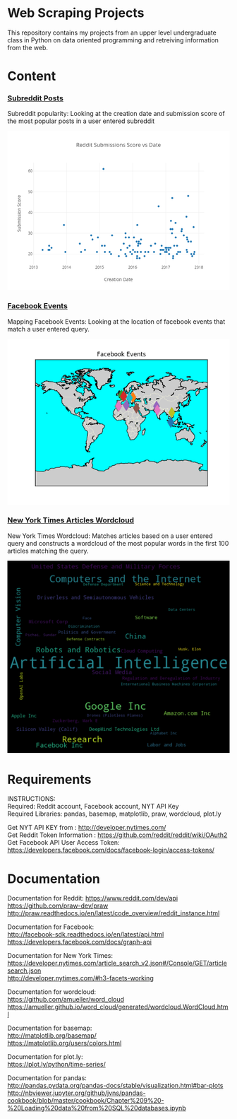 # Web Scraping Projects
This repository contains my projects from an upper level undergraduate class in Python on data oriented programming and retreiving information from the web.

# Content
### [Subreddit Posts](https://github.com/adambens/Web_Scraping_Projects/tree/master/Subreddits)
Subreddit popularity: Looking at the creation date and submission score of the most popular posts in a user entered subreddit 

<img width="600" alt="img1" src="./Subreddits/submissions_example.png">

### [Facebook Events](https://github.com/adambens/Web_Scraping_Projects/tree/master/Facebook%20Events%20Scraper)
Mapping Facebook Events: Looking at the location of facebook events that match a user entered query. 

<img width="600" alt="img1" src="./Facebook Events Scraper/events_example.png">

### [New York Times Articles Wordcloud]()  
New York Times Wordcloud: Matches articles based on a user entered query and constructs a wordcloud of the most popular words in the first 100 articles matching the query.

<img width="600" alt="img1" src="./New York Times Articles Word Cloud/AIWordCloud.png">


# Requirements

INSTRUCTIONS:<br>
Required: Reddit account, Facebook account, NYT API Key<br>
Required Libraries: pandas, basemap, matplotlib, praw, wordcloud, plot.ly<br>

Get NYT API KEY from : http://developer.nytimes.com/ <br>
Get Reddit Token Information : https://github.com/reddit/reddit/wiki/OAuth2 <br>
Get Facebook API  User Access Token: https://developers.facebook.com/docs/facebook-login/access-tokens/ <br>

# Documentation 
Documentation for Reddit:
https://www.reddit.com/dev/api <br>
https://github.com/praw-dev/praw  <br>
http://praw.readthedocs.io/en/latest/code_overview/reddit_instance.html <br> 

Documentation for Facebook: <br>
http://facebook-sdk.readthedocs.io/en/latest/api.html <br> 
https://developers.facebook.com/docs/graph-api  <br>

Documentation for New York Times:<br>
https://developer.nytimes.com/article_search_v2.json#/Console/GET/articlesearch.json <br>
http://developer.nytimes.com/#h3-facets-working <br>

Documentation for wordcloud:<br>
https://github.com/amueller/word_cloud <br>
https://amueller.github.io/word_cloud/generated/wordcloud.WordCloud.html <br>

Documentation for basemap:<br>
http://matplotlib.org/basemap/ <br>
https://matplotlib.org/users/colors.html <br>

Documentation for plot.ly:<br>
https://plot.ly/python/time-series/<br>

Documentation for pandas:<br>
http://pandas.pydata.org/pandas-docs/stable/visualization.html#bar-plots <br>
http://nbviewer.jupyter.org/github/jvns/pandas-cookbook/blob/master/cookbook/Chapter%209%20-%20Loading%20data%20from%20SQL%20databases.ipynb <br>
